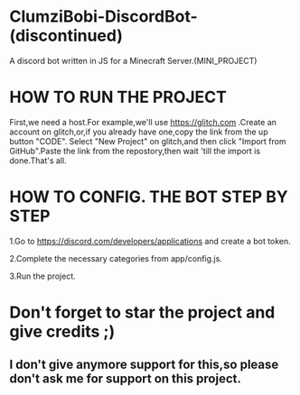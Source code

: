 # ClumziBobi-DiscordBot-(discontinued)
A discord bot written in JS for a Minecraft Server.(MINI_PROJECT)

# HOW TO RUN THE PROJECT
First,we need a host.For example,we'll use https://glitch.com .Create an account on glitch,or,if you already have one,copy the link from the up button "CODE".
Select "New Project" on glitch,and then click "Import from GitHub".Paste the link from the repostory,then wait 'till the import is done.That's all.

# HOW TO CONFIG. THE BOT STEP BY STEP
1.Go to https://discord.com/developers/applications and create a bot token.

2.Complete the necessary categories from app/config.js.

3.Run the project.


# Don't forget to star the project and give credits ;)
## I don't give anymore support for this,so please don't ask me for support on this project.
